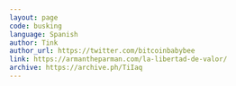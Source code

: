 ```yaml
---
layout: page
code: busking
language: Spanish
author: Tink
author_url: https://twitter.com/bitcoinbabybee
link: https://armantheparman.com/la-libertad-de-valor/
archive: https://archive.ph/TiIaq
---
```

